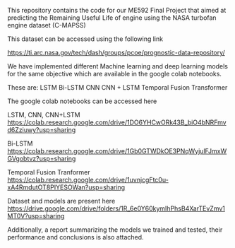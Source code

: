 This repository contains the code for our ME592 Final Project that aimed at predicting the Remaining Useful Life of engine using the NASA turbofan engine dataset (C-MAPSS)
 
This dataset can be accessed using the following link
 
https://ti.arc.nasa.gov/tech/dash/groups/pcoe/prognostic-data-repository/
 
We have implemented different Machine learning and deep learning models for the same objective which are available in the google colab notebooks. 
 
These are:
LSTM
Bi-LSTM
CNN
CNN + LSTM
Temporal Fusion Transformer

The google colab notebooks can be accessed here

LSTM, CNN, CNN+LSTM
https://colab.research.google.com/drive/1DO6YHCwORk43B_biO4bNRFmvd6Zziuwy?usp=sharing

Bi-LSTM
https://colab.research.google.com/drive/1Gb0GTWDkOE3PNqWyjulFJmxWGVgobtvz?usp=sharing

Temporal Fusion Tranformer
https://colab.research.google.com/drive/1uvnjcgFtc0u-xA4RmdutOT8PIYESOWan?usp=sharing

Dataset and models are present here
https://drive.google.com/drive/folders/1R_6e0Y60kymIhPhsB4XarTEvZmv1MT0V?usp=sharing

Additionally, a report summarizing the models we trained and tested, their performance and conclusions is also attached.

